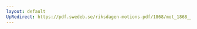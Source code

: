 ```yaml
---
layout: default
UpRedirect: https://pdf.swedeb.se/riksdagen-motions-pdf/1868/mot_1868__fk__00087/mot_1868__fk__00087_003.pdf
---
```

